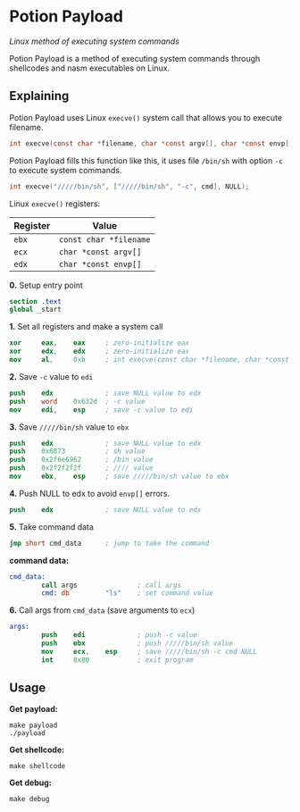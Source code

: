 # Potion Payload

*Linux method of executing system commands*

Potion Payload is a method of executing system commands through shellcodes and nasm executables on Linux.

## Explaining

Potion Payload uses Linux `execve()` system call that allows you to execute filename.

```c
int execve(const char *filename, char *const argv[], char *const envp[]);
```

Potion Payload fills this function like this, it uses file `/bin/sh` with option `-c` to execute system commands.

```c
int execve("/////bin/sh", ["/////bin/sh", "-c", cmd], NULL);
```

Linux `execve()` registers:

| Register | Value |
|----------|-------|
| `ebx`    | `const char *filename` |
| `ecx`    | `char *const argv[]`   |
| `edx`    | `char *const envp[]`   |

**0.** Setup entry point

```nasm
section .text
global _start
```

**1.** Set all registers and make a system call

```nasm
xor     eax,    eax     ; zero-initialize eax
xor     edx,    edx     ; zero-initialize eax
mov     al,     0xb     ; int execve(const char *filename, char *const argv[], char *const envp[]);
```

**2.** Save `-c` value to `edi`

```nasm
push    edx             ; save NULL value to edx
push    word    0x632d  ; -c value
mov     edi,    esp     ; save -c value to edi
```

**3.** Save `/////bin/sh` value to `ebx`

```nasm
push    edx             ; save NULL value to edx
push    0x6873          ; sh value
push    0x2f6e6962      ; /bin value
push    0x2f2f2f2f      ; //// value
mov     ebx,    esp     ; save /////bin/sh value to ebx
```

**4.** Push NULL to edx to avoid `envp[]` errors.

```nasm
push    edx             ; save NULL value to edx
```

**5.** Take command data

```nasm
jmp short cmd_data      ; jump to take the command
```

**command data:**

```nasm
cmd_data:
        call args               ; call args
        cmd: db         "ls"    ; set command value
```

**6.** Call args from `cmd_data` (save arguments to `ecx`)

```nasm
args:
        push    edi             ; push -c value
        push    ebx             ; push /////bin/sh value
        mov     ecx,    esp     ; save /////bin/sh -c cmd NULL
        int     0x80            ; exit program
```

## Usage

**Get payload:**

```
make payload
./payload
```

**Get shellcode:**

```
make shellcode
```

**Get debug:**

```
make debug
```
